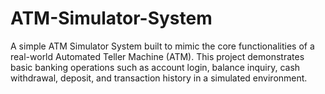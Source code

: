 # ATM-Simulator-System
A simple ATM Simulator System built to mimic the core functionalities of a real-world Automated Teller Machine (ATM). This project demonstrates basic banking operations such as account login, balance inquiry, cash withdrawal, deposit, and transaction history in a simulated environment.
